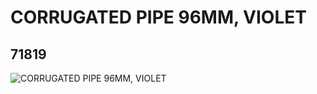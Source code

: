 # CORRUGATED PIPE 96MM, VIOLET
## 71819
![CORRUGATED PIPE 96MM, VIOLET](https://lc-www-live-s.legocdn.com/media/bricks/5/2/4114738.jpg)
